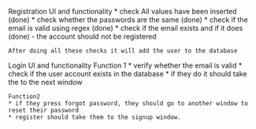 Registration UI and functionality
	* check All values have been inserted (done)
	* check whether the passwords are the same (done)
	* check if the email is valid using regex (done)
	* check if the email exists and if it does (done)
		- the account should not be registered
		
	After doing all these checks it will add the user to the database
		
Login UI and functionality
	Function 1
	* verify whether the email is valid
	* check if the user account exists in the database
	* if they do it should take the to the next window
	
	
	Function2
	* if they press forgot password, they should go to another window to reset their password
	* register should take them to the signup window.
